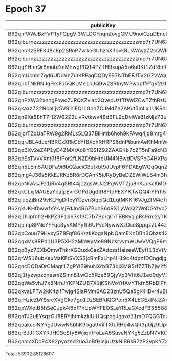 # Epoch 37

| publicKey                                               | amount         | fee       | amountMina     | feeMina |
|---------------------------------------------------------|----------------|-----------|----------------|---------|
| B62qnPAWJBxFVPTyFGpgVi3WLDGFnqnZovgCMU9noiCzuDEnckH18ZA | 17169416307630 | 100000000 | 17169.41630763 | 0.1     |
| B62qiburnzzzzzzzzzzzzzzzzzzzzzzzzzzzzzzzzzzzzzmp7r7UN6X | 17169416307630 | 100000000 | 17169.41630763 | 0.1     |
| B62qno3zBRFKJ8c8p2SRnP7vrkoGUhzhX3ovkRLsWAyzZ2cQWRovcdr | 2210857292182  | 100000000 | 2210.857292182 | 0.1     |
| B62qiburnzzzzzzzzzzzzzzzzzzzzzzzzzzzzzzzzzzzzzmp7r7UN6X | 2210857292181  | 100000000 | 2210.857292181 | 0.1     |
| B62qqSHhnQr8mnbZmMnwgPfQT4PZTH9xupA5a6uRKt1Zdf8nRx2U5kF | 2112631560641  | 100000000 | 2112.631560641 | 0.1     |
| B62qmUcnbr7qd6UDdVnZutKPFagDQDyEB7NTbEFJTV2GZvWquyMgoQq | 2106299743548  | 100000000 | 2106.299743548 | 0.1     |
| B62qjrbTNkRNJgFksFq5QKLMe1oJQ9w2SRtnyWPwqpffFfgV2GtubWF | 1822172140540  | 100000000 | 1822.17214054  | 0.1     |
| B62qiburnzzzzzzzzzzzzzzzzzzzzzzzzzzzzzzzzzzzzzmp7r7UN6X | 1822172140540  | 100000000 | 1822.17214054  | 0.1     |
| B62qnPXW32xnngFowoZJRQXZviac2QvecUzfTfWdZCwTZthRzURg4wM | 1590910107633  | 100000000 | 1590.910107633 | 0.1     |
| B62qkaxz722NcaLjv5VRihiEQrLGbn7CJMdZe2AKut5mLx1UKRhdMEW | 1511877139941  | 100000000 | 1511.877139941 | 0.1     |
| B62qn9Xa8EhT7H2W62Z3LivRvtkwv48dBFL9qDviWs8fzMjz73upbmW | 806961716728   | 100000000 | 806.961716728  | 0.1     |
| B62qiburnzzzzzzzzzzzzzzzzzzzzzzzzzzzzzzzzzzzzzmp7r7UN6X | 806961716727   | 100000000 | 806.961716727  | 0.1     |
| B62qjprTZdUaTRW9g2RMLs5LQ37BiHmb6hoh9kFAwq4jp9mrg4fLJvK | 685280680703   | 100000000 | 685.280680703  | 0.1     |
| B62qqrJBL4dJcHBRCxXRkCbYfBXqhRHRPS6dnPtbumAeKhMmWzQ3c4b | 685280674037   | 100000000 | 685.280674037  | 0.1     |
| B62qoBXv2eZ4P1yD4ZMXrAo8YQSfZ92ZAAGKb7cZT5nFa9cN33YD2ff | 580996409719   | 100000000 | 580.996409719  | 0.1     |
| B62qpSsTVvVXnt9f8tPor2fLNZD9bHtpUM4NBwdDVSPoC4HXPaHREyQ | 252685088316   | 100000000 | 252.685088316  | 0.1     |
| B62qn5LEm5AUDFa9i6bQ2aciGBufxbt9JUvpF6YDAEgWQqQqn2MSnr7 | 126382243399   | 100000000 | 126.382243399  | 0.1     |
| B62qmg4J36s5KkEJRKzBR8rDCAhK5iJRyDyBeDZEWiWL84m3hGHwY1o | 96442356525    | 100000000 | 96.442356525   | 0.1     |
| B62qoNQAsJFz1iRV4g5Rt44j1zgsWUJ2PgWVTZju8nKJuscKMDsJbNw | 62167244251    | 100000000 | 62.167244251   | 0.1     |
| B62qkCLxjMAUEaYbatpEvrGGPdUgdtR8FtdPEXYKjfwQQ4iYPrh53Yn | 18508594005    | 100000000 | 18.508594005   | 0.1     |
| B62qiuqZjBn29vKLHgDffoyYCzvn3iqciQd1LqtMKKii6VJgZfM4cTm | 14621126684    | 100000000 | 14.621126684   | 0.1     |
| B62qkUKHfbwwfxYkJsjFdJn4R6ZBuhS6dRX1yWcQ2WnDGYtvq74jE4Y | 13110036644    | 100000000 | 13.110036644   | 0.1     |
| B62qjDUpfnh2HkPZ3F1S67sf3C7b7BprgCrTBBKygjpBs9rm2yTK6fb | 11695615897    | 100000000 | 11.695615897   | 0.1     |
| B62qpmp8PNoYFFqc3yvKMPyfh6UPvcNywwXzDce8ppgzZL44z2gSWL2 | 3168018807     | 100000000 | 3.168018807    | 0.1     |
| B62qpCouu79Hvxy5Z8Fqf86KrzkKogaNpNQamEKnDBh3Qhzs42ZAZVE | 3027058538     | 100000000 | 3.027058538    | 0.1     |
| B62qqxMs8RPd1U3P5XH2zMbWyMe89NbsrvvmWUwVVQgP9mNwZFVAGAx | 2285475916     | 100000000 | 2.285475916    | 0.1     |
| B62qoByz7CXbQmwThkrXGCuxkCazZAdozsHaizesWEyH13bVtMrgBcE | 1017418740     | 100000000 | 1.01741874     | 0.1     |
| B62qrW516ubKeuMzKFtSVXSSjcRmFxLhp4H19c4tdpnfDCngdjgJpZG | 808916784      | 100000000 | 0.808916784    | 0.1     |
| B62qncDQDaDrCMaqt17gPYiE9huNXrbB73bjXM95rfZZTh7jw2f9EvR | 569552769      | 100000000 | 0.569552769    | 0.1     |
| B62qj1fyzwpzdnesmZSmnB1wGc5Rze69GjyVp3Vftt6J1ed9dyV1BT9 | 183640787      | 100000000 | 0.183640787    | 0.1     |
| B62qqWa5vhJ7x8NrhJYKPNZUB7X1jKSNVoYrfAVYTkfn5RbDiPhxEiz | 135896069      | 100000000 | 0.135896069    | 0.1     |
| B62qkvaLFTw2kK4zifTwjg4SiaRMm6AC23znU5Qe5gi4HBvr4uBLEQu | 60917505       | 100000000 | 0.060917505    | 0.1     |
| B62qrHzjcZbYSsrcXVgGko7go1DzSEBfdQGPon5X4LEGExtNJZA4ECj | 29289169       | 100000000 | 0.029289169    | 0.1     |
| B62qpWXotB5hSeCJpk4i8xfPhUpWYFEQSLeYRLuGXcdFB35588y6tD3 | 23687936       | 100000000 | 0.023687936    | 0.1     |
| B62qnTJ2uEYsqzGJ5ERYjhtmkzkjUiUQspbgJgaxd11mD7QGGTcCrNU | 21253477       | 100000000 | 0.021253477    | 0.1     |
| B62qoakcciNYRgJUwwN5bhK95ga9VifTXtuRHb4wQR3pUjz9UpQmZx3 | 15313422       | 100000000 | 0.015313422    | 0.1     |
| B62qrBJJTGXYRJHCSoSfy8WjiqnfFoLaA6SuveNYKg5ZzbN7VKGidbt | 1001235        | 100000000 | 0.001001235    | 0.1     |
| B62qnmoXDcF4X82pyozed2uo3oBfHiejuUzkNiB9sR7zP2vpKYZSrKf | 288815         | 100000000 | 0.000288815    | 0.1     |

Total: 53902.85126607
